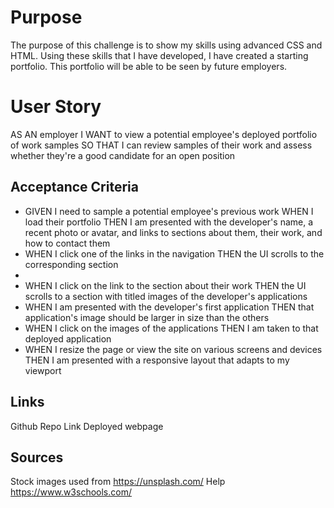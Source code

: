 # Purpose 
The purpose of this challenge is to show my skills using advanced CSS and HTML. Using these skills that I have developed, I have created a starting portfolio.  This portfolio will be able to be seen by future employers.  

# User Story 
AS AN employer
I WANT to view a potential employee's deployed portfolio of work samples
SO THAT I can review samples of their work and assess whether they're a good candidate for an open position

## Acceptance Criteria 
<ul> 
<li>GIVEN I need to sample a potential employee's previous work
WHEN I load their portfolio
THEN I am presented with the developer's name, a recent photo or avatar, and links to sections about them, their work, and how to contact them </li>
<li>WHEN I click one of the links in the navigation
THEN the UI scrolls to the corresponding section <li> 
<li> WHEN I click on the link to the section about their work
THEN the UI scrolls to a section with titled images of the developer's applications </li>
<li>WHEN I am presented with the developer's first application
THEN that application's image should be larger in size than the others </li>
<li>WHEN I click on the images of the applications
THEN I am taken to that deployed application</li>
<li> WHEN I resize the page or view the site on various screens and devices
THEN I am presented with a responsive layout that adapts to my viewport</li> </ul>

## Links 
Github Repo Link 
Deployed webpage 


## Sources 
Stock images used from https://unsplash.com/
Help https://www.w3schools.com/


##